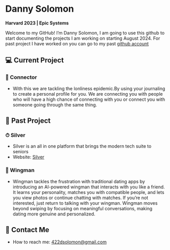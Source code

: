# Danny Solomon

**Harvard 2023 | Epic Systems**

Welcome to my GitHub! I’m Danny Solomon, I am going to use this github to start documenting the projects I am working on starting August 2024. For past project I have worked on you can go to my past [github account](https://github.com/422dsolomon)

## 💻 Current Project
### 🔗 Connector
- With this we are tackling the lonliness epidemic.By using your journaling to create a personal profile for you. We are connecting you with people who will have a high chance of connecting with you or connect you with someone going through the same thing.

## 🎥 Past Project
### ⏱ Silver
- Silver is an all in one platform that brings the modern tech suite to seniors
- Website: [Silver](https://silverhelps.com/)
  
### 🐣 Wingman
- Wingman tackles the frustration with traditional dating apps by introducing an AI-powered wingman that interacts with you like a friend. It learns your personality, matches you with compatible people, and lets you view photos or continue chatting with matches. If you’re not interested, just return to talking with your wingman. Wingman moves beyond swiping by focusing on meaningful conversations, making dating more genuine and personalized.

## 📱 Contact Me
- How to reach me: 422dsolomon@gmail.com

<!---
Dsolomon422/Dsolomon422 is a ✨ special ✨ repository because its `README.md` (this file) appears on your GitHub profile.
You can click the Preview link to take a look at your changes.
--->
